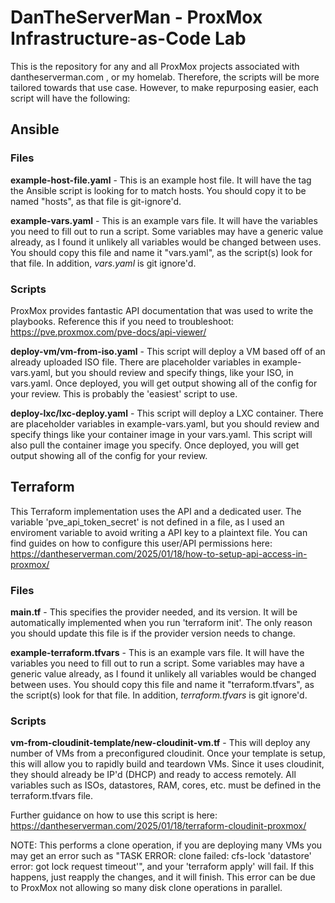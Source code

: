 # DanTheServerMan - ProxMox Infrastructure-as-Code Lab

This is the repository for any and all ProxMox projects associated with dantheserverman.com , or my homelab. Therefore, the scripts will be more tailored towards that use case. However, to make repurposing easier, each script will have the following:

## **Ansible**
### Files
**example-host-file.yaml** - This is an example host file. It will have the tag the Ansible script is looking for to match hosts. You should copy it to be named "hosts", as that file is git-ignore'd. 

**example-vars.yaml** - This is an example vars file. It will have the variables you need to fill out to run a script. Some variables may have a generic value already, as I found it unlikely all variables would be changed between uses. You should copy this file and name it "vars.yaml", as the script(s) look for that file. In addition, *vars.yaml* is git ignore'd.

### Scripts
ProxMox provides fantastic API documentation that was used to write the playbooks. Reference this if you need to troubleshoot: https://pve.proxmox.com/pve-docs/api-viewer/ 

**deploy-vm/vm-from-iso.yaml** - This script will deploy a VM based off of an already uploaded ISO file. There are placeholder variables in example-vars.yaml, but you should review and specify things, like your ISO, in vars.yaml. Once deployed, you will get output showing all of the config for your review. This is probably the 'easiest' script to use.

**deploy-lxc/lxc-deploy.yaml** - This script will deploy a LXC container. There are placeholder variables in example-vars.yaml, but you should review and specify things like your container image in your vars.yaml. This script will also pull the container image you specify. Once deployed, you will get output showing all of the config for your review.

## **Terraform**
This Terraform implementation uses the API and a dedicated user. The variable 'pve_api_token_secret' is not defined in a file, as I used an enviroment variable to avoid writing a API key to a plaintext file. You can find guides on how to configure this user/API permissions here: https://dantheserverman.com/2025/01/18/how-to-setup-api-access-in-proxmox/ 

### Files 
**main.tf** - This specifies the provider needed, and its version. It will be automatically implemented when you run 'terraform init'. The only reason you should update this file is if the provider version needs to change.

**example-terraform.tfvars** - This is an example vars file. It will have the variables you need to fill out to run a script. Some variables may have a generic value already, as I found it unlikely all variables would be changed between uses. You should copy this file and name it "terraform.tfvars", as the script(s) look for that file. In addition, *terraform.tfvars* is git ignore'd.

### Scripts
**vm-from-cloudinit-template/new-cloudinit-vm.tf** - This will deploy any number of VMs from a preconfigured cloudinit. Once your template is setup, this will allow you to rapidly build and teardown VMs. Since it uses cloudinit, they should already be IP'd (DHCP) and ready to access remotely. All variables such as ISOs, datastores, RAM, cores, etc. must be defined in the terraform.tfvars file.

Further guidance on how to use this script is here: https://dantheserverman.com/2025/01/18/terraform-cloudinit-proxmox/ 

NOTE: This performs a clone operation, if you are deploying many VMs you may get an error such as "TASK ERROR: clone failed: cfs-lock 'datastore' error: got lock request timeout'", and your 'terraform apply' will fail. If this happens, just reapply the changes, and it will finish. This error can be due to ProxMox not allowing so many disk clone operations in parallel.